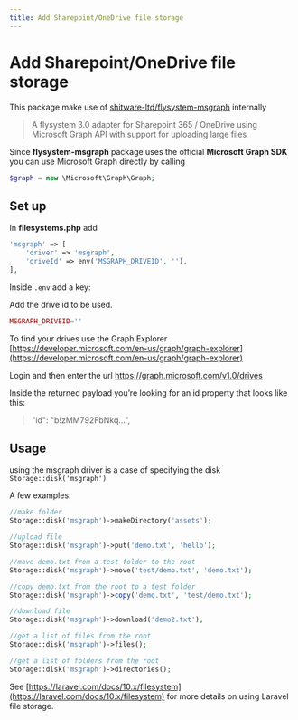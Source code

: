 ```yaml
---
title: Add Sharepoint/OneDrive file storage
---
```


# Add Sharepoint/OneDrive file storage

This package make use of [shitware-ltd/flysystem-msgraph](https://github.com/shitware-ltd/flysystem-msgraph) internally 

>  A flysystem 3.0 adapter for Sharepoint 365 / OneDrive using Microsoft Graph API with support for uploading large files

Since **flysystem-msgraph** package uses the official **Microsoft Graph SDK** you can use Microsoft Graph directly by calling 

```php
$graph = new \Microsoft\Graph\Graph;
```

## Set up

In **filesystems.php** add

```php
'msgraph' => [
    'driver' => 'msgraph',
    'driveId' => env('MSGRAPH_DRIVEID', ''),
],
```

Inside `.env` add a key:

Add the drive id to be used.

```php
MSGRAPH_DRIVEID=''
```

To find your drives use the Graph Explorer [https://developer.microsoft.com/en-us/graph/graph-explorer](https://developer.microsoft.com/en-us/graph/graph-explorer)

Login and then enter the url https://graph.microsoft.com/v1.0/drives

Inside the returned payload you’re looking for an id property that looks like this:

>  "id": "b!zMM792FbNkq...",


## Usage 

using the msgraph driver is a case of specifying the disk `Storage::disk('msgraph')`

A few examples:

```php
//make folder
Storage::disk('msgraph')->makeDirectory('assets');

//upload file
Storage::disk('msgraph')->put('demo.txt', 'hello');

//move demo.txt from a test folder to the root
Storage::disk('msgraph')->move('test/demo.txt', 'demo.txt');

//copy demo.txt from the root to a test folder
Storage::disk('msgraph')->copy('demo.txt', 'test/demo.txt');

//download file
Storage::disk('msgraph')->download('demo2.txt');

//get a list of files from the root
Storage::disk('msgraph')->files();

//get a list of folders from the root
Storage::disk('msgraph')->directories();
```

See [https://laravel.com/docs/10.x/filesystem](https://laravel.com/docs/10.x/filesystem) for more details on using Laravel file storage.